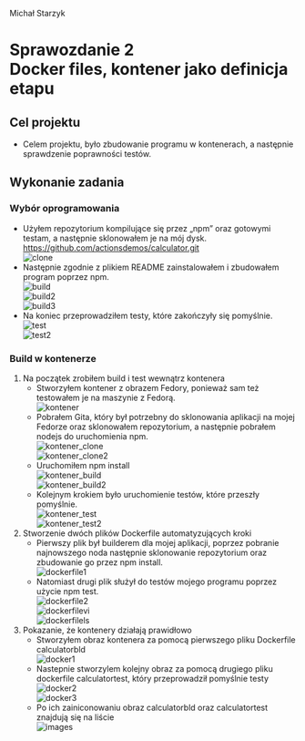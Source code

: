 Michał Starzyk
# Sprawozdanie 2 <br> Docker files, kontener jako definicja etapu

## Cel projektu
* Celem projektu, było zbudowanie programu w kontenerach, a następnie sprawdzenie poprawności testów. 

## Wykonanie zadania
### Wybór oprogramowania
* Użyłem repozytorium kompilujące się przez „npm” oraz gotowymi testam, a następnie sklonowałem je na mój dysk. https://github.com/actionsdemos/calculator.git
<br> ![clone](clone.png)
* Następnie zgodnie z plikiem README zainstalowałem i zbudowałem program poprzez npm.
<br> ![build](build.png)
<br> ![build2](build2.png)
<br> ![build3](build3.png)
*  Na koniec przeprowadziłem testy, które zakończyły się pomyślnie.
<br> ![test](test.png)
<br> ![test2](test2.png)
### Build w kontenerze
1. Na początek zrobiłem build i test wewnątrz kontenera
   * Stworzyłem kontener z obrazem Fedory, ponieważ sam też testowałem je na maszynie z Fedorą.
  <br> ![kontener](kontener.png)
   * Pobrałem Gita, który był potrzebny do sklonowania aplikacji na mojej Fedorze oraz sklonowałem repozytorium, a następnie pobrałem nodejs do uruchomienia npm.
  <br> ![kontener_clone](kontener_clone.png)
<br> ![kontener_clone2](kontener_clone2.png)
   * Uruchomiłem npm install
  <br> ![kontener_build](kontener_build.png)
<br> ![kontener_build2](kontener_build2.png)
   * Kolejnym krokiem było uruchomienie testów, które przeszły pomyślnie.
<br> ![kontener_test](kontener_test.png)
<br> ![kontener_test2](kontener_test2.png)
2. Stworzenie dwóch plików Dockerfile automatyzujących kroki
    * Pierwszy plik był builderem dla mojej aplikacji, poprzez pobranie najnowszego noda następnie sklonowanie repozytorium oraz zbudowanie go przez npm install.
  <br> ![dockerfile1](calculatorbld.png)
    * Natomiast drugi plik służył do testów mojego programu poprzez użycie npm test.
      <br> ![dockerfile2](dockerfile2.png)
      <br> ![dockerfilevi](dockerfilevi.png)
      <br> ![dockerfilels](dockerfilels.png)
3. Pokazanie, że kontenery działają prawidłowo
   * Stworzyłem obraz kontenera za pomocą pierwszego pliku Dockerfile calculatorbld
     <br> ![docker1](docker1.png)
   * Nastepnie stworzylem kolejny obraz za pomocą drugiego pliku dockerfile calculatortest, który przeprowadził pomyślnie testy
  <br> ![docker2](docker2.png)
<br> ![docker3](images.png)
   * Po ich zainiconowaniu obraz calculatorbld oraz calculatortest znajdują się na liście 
<br> ![images](docker3.png)

